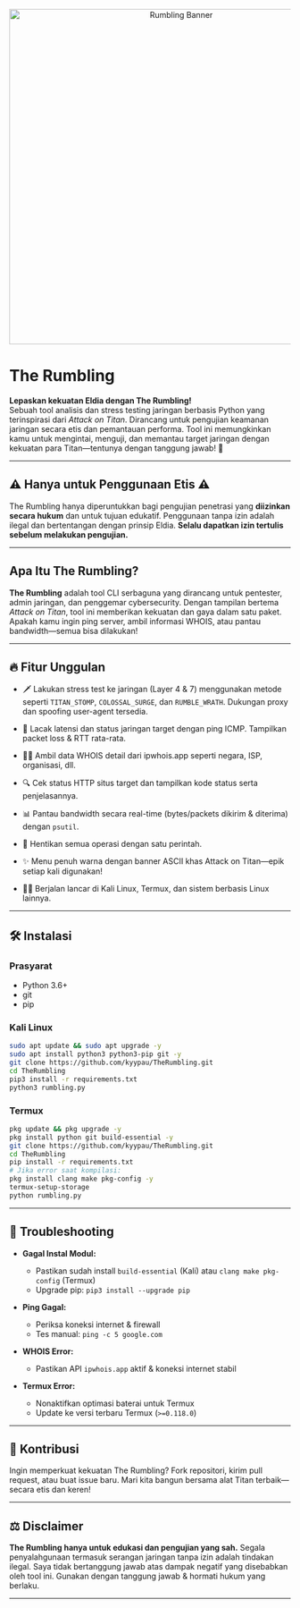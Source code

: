 <p align="center">
  <img src="Banner.png" alt="Rumbling Banner" width="600"/>
</p>

# The Rumbling

**Lepaskan kekuatan Eldia dengan The Rumbling!**  
Sebuah tool analisis dan stress testing jaringan berbasis Python yang terinspirasi dari *Attack on Titan*. Dirancang untuk pengujian keamanan jaringan secara etis dan pemantauan performa. Tool ini memungkinkan kamu untuk mengintai, menguji, dan memantau target jaringan dengan kekuatan para Titan—tentunya dengan tanggung jawab! 🚨

---

## ⚠️ Hanya untuk Penggunaan Etis ⚠️

The Rumbling hanya diperuntukkan bagi pengujian penetrasi yang **diizinkan secara hukum** dan untuk tujuan edukatif. Penggunaan tanpa izin adalah ilegal dan bertentangan dengan prinsip Eldia. **Selalu dapatkan izin tertulis sebelum melakukan pengujian.**

---

## Apa Itu The Rumbling?

**The Rumbling** adalah tool CLI serbaguna yang dirancang untuk pentester, admin jaringan, dan penggemar cybersecurity. Dengan tampilan bertema *Attack on Titan*, tool ini memberikan kekuatan dan gaya dalam satu paket. Apakah kamu ingin ping server, ambil informasi WHOIS, atau pantau bandwidth—semua bisa dilakukan!

---

## 🔥 Fitur Unggulan

- 🗡️ Lakukan stress test ke jaringan (Layer 4 & 7) menggunakan metode seperti `TITAN_STOMP`, `COLOSSAL_SURGE`, dan `RUMBLE_WRATH`. Dukungan proxy dan spoofing user-agent tersedia.

- 📡 Lacak latensi dan status jaringan target dengan ping ICMP. Tampilkan packet loss & RTT rata-rata.

- 🕵️‍♂️ Ambil data WHOIS detail dari ipwhois.app seperti negara, ISP, organisasi, dll.

- 🔍 Cek status HTTP situs target dan tampilkan kode status serta penjelasannya.

- 📊 Pantau bandwidth secara real-time (bytes/packets dikirim & diterima) dengan `psutil`.

- 🛑 Hentikan semua operasi dengan satu perintah.

- ✨ Menu penuh warna dengan banner ASCII khas Attack on Titan—epik setiap kali digunakan!

- 🐧📱 Berjalan lancar di Kali Linux, Termux, dan sistem berbasis Linux lainnya.

---

## 🛠️ Instalasi

### Prasyarat

- Python 3.6+
- git
- pip

### Kali Linux

```bash
sudo apt update && sudo apt upgrade -y
sudo apt install python3 python3-pip git -y
git clone https://github.com/kyypau/TheRumbling.git
cd TheRumbling
pip3 install -r requirements.txt
python3 rumbling.py
````

### Termux

```bash
pkg update && pkg upgrade -y
pkg install python git build-essential -y
git clone https://github.com/kyypau/TheRumbling.git
cd TheRumbling
pip install -r requirements.txt
# Jika error saat kompilasi:
pkg install clang make pkg-config -y
termux-setup-storage
python rumbling.py
```

---

## 🧩 Troubleshooting

* **Gagal Instal Modul:**

  * Pastikan sudah install `build-essential` (Kali) atau `clang make pkg-config` (Termux)
  * Upgrade pip: `pip3 install --upgrade pip`

* **Ping Gagal:**

  * Periksa koneksi internet & firewall
  * Tes manual: `ping -c 5 google.com`

* **WHOIS Error:**

  * Pastikan API `ipwhois.app` aktif & koneksi internet stabil

* **Termux Error:**

  * Nonaktifkan optimasi baterai untuk Termux
  * Update ke versi terbaru Termux (`>=0.118.0`)

---

## 🤝 Kontribusi

Ingin memperkuat kekuatan The Rumbling? Fork repositori, kirim pull request, atau buat issue baru. Mari kita bangun bersama alat Titan terbaik—secara etis dan keren!

---

## ⚖️ Disclaimer

**The Rumbling hanya untuk edukasi dan pengujian yang sah.**
Segala penyalahgunaan termasuk serangan jaringan tanpa izin adalah tindakan ilegal.
Saya tidak bertanggung jawab atas dampak negatif yang disebabkan oleh tool ini.
Gunakan dengan tanggung jawab & hormati hukum yang berlaku.

---
